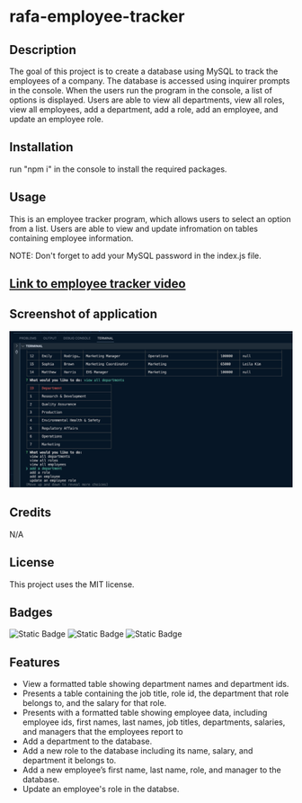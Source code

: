 # rafa-employee-tracker

## Description

The goal of this project is to create a database using MySQL to track the employees of a company. The database is accessed using inquirer prompts in the console. When the users run the program in the console, a list of options is displayed. Users are able to view all departments, view all roles, view all employees, add a department, add a role, add an employee, and update an employee role.

## Installation

run "npm i" in the console to install the required packages.

## Usage

This is an employee tracker program, which allows users to select an option from a list. Users are able to view and update infromation on tables containing employee information.

NOTE: Don't forget to add your MySQL password in the index.js file.

## [Link to employee tracker video](https://drive.google.com/file/d/1bXyIFufGM91QDhXr85QeokDvBjzq874_/view)

## Screenshot of application

![screenshot of employee tracker](assets/images/screenshot.png)

## Credits

N/A

## License

This project uses the MIT license.

## Badges

![Static Badge](https://img.shields.io/badge/JavaScript-orange)
![Static Badge](https://img.shields.io/badge/MySQL-blue)
![Static Badge](https://img.shields.io/badge/Inquirer-purple)


## Features

- View a formatted table showing department names and department ids.
- Presents a table containing the job title, role id, the department that role belongs to, and the salary for that role.
- Presents with a formatted table showing employee data, including employee ids, first names, last names, job titles, departments, salaries, and managers that the employees report to
- Add a department to the database.
- Add a new role to the database including its name, salary, and department it belongs to.
- Add a new employee’s first name, last name, role, and manager to the database.
- Update an employee's role in the databse.
